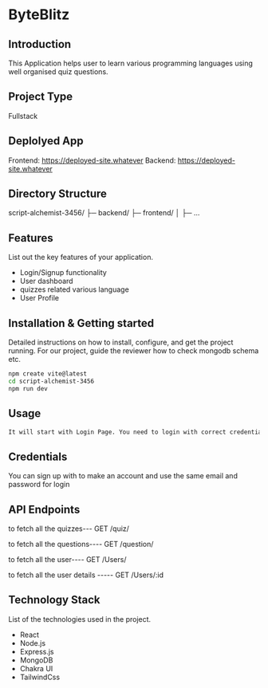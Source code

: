 # ByteBlitz

## Introduction
This Application helps user to learn various programming languages using well organised quiz questions.

## Project Type
Fullstack

## Deplolyed App
Frontend: https://deployed-site.whatever
Backend: https://deployed-site.whatever

## Directory Structure
script-alchemist-3456/
├─ backend/
├─ frontend/
│  ├─ ...

## Features
List out the key features of your application.

- Login/Signup functionality
- User dashboard
- quizzes related various language
- User Profile
  

## Installation & Getting started
Detailed instructions on how to install, configure, and get the project running. For our project, guide the reviewer how to check mongodb schema etc.

```bash
npm create vite@latest
cd script-alchemist-3456
npm run dev
```

## Usage

```bash
It will start with Login Page. You need to login with correct credentials, then it will redirect you to dashboard. Where you can select and start any quiz.
```
## Credentials
You can sign up with to make an account and use the same email and password for login


## API Endpoints
to fetch all the quizzes---
GET /quiz/

to fetch all the questions----
GET /question/

to fetch all the user----
GET /Users/

to fetch all the user details -----
GET /Users/:id

## Technology Stack
List of the technologies used in the project.

- React
- Node.js
- Express.js
- MongoDB
- Chakra UI
- TailwindCss
